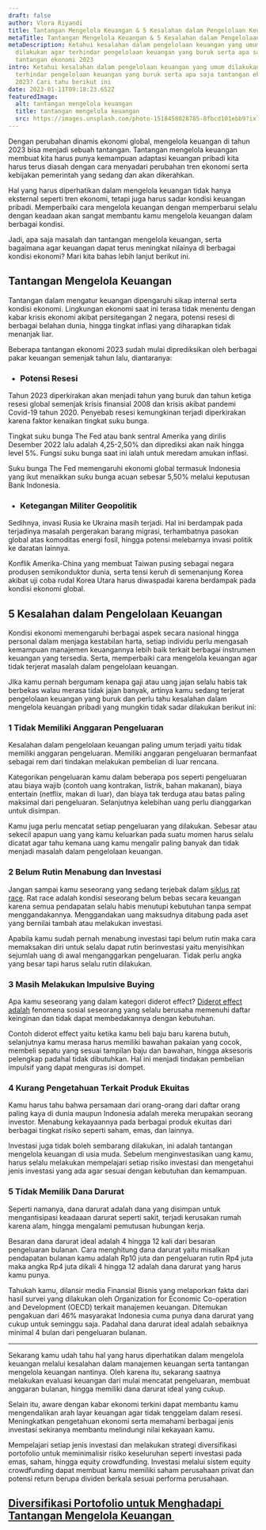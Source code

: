 ```yaml
---
draft: false
author: Vlora Riyandi
title: Tantangan Mengelola Keuangan & 5 Kesalahan dalam Pengelolaan Keuangan
metaTitle: Tantangan Mengelola Keuangan & 5 Kesalahan dalam Pengelolaan Keuangan
metaDescription: Ketahui kesalahan dalam pengelolaan keuangan yang umum
  dilakukan agar terhindar pengelolaan keuangan yang buruk serta apa saja
  tantangan ekonomi 2023
intro: Ketahui kesalahan dalam pengelolaan keuangan yang umum dilakukan agar
  terhindar pengelolaan keuangan yang buruk serta apa saja tantangan ekonomi
  2023? Cari tahu berikut ini
date: 2023-01-11T09:18:23.652Z
featuredImage:
  alt: tantangan mengelola keuangan
  title: tantangan mengelola keuangan
  src: https://images.unsplash.com/photo-1518458028785-8fbcd101ebb9?ixlib=rb-4.0.3&ixid=MnwxMjA3fDB8MHxwaG90by1wYWdlfHx8fGVufDB8fHx8&auto=format&fit=crop&w=870&q=80
---
```

Dengan perubahan dinamis ekonomi global, mengelola keuangan di tahun 2023 bisa menjadi sebuah tantangan. Tantangan mengelola keuangan membuat kita harus punya kemampuan adaptasi keuangan pribadi kita harus terus diasah dengan cara menyadari perubahan tren ekonomi serta kebijakan pemerintah yang sedang dan akan dikerahkan.

Hal yang harus diperhatikan dalam mengelola keuangan tidak hanya eksternal seperti tren ekonomi, tetapi juga harus sadar kondisi keuangan pribadi. Memperbaiki cara mengelola keuangan dengan memperbarui selalu dengan keadaan akan sangat membantu kamu mengelola keuangan dalam berbagai kondisi. 

Jadi, apa saja masalah dan tantangan mengelola keuangan, serta bagaimana agar keuangan dapat terus meningkat nilainya di berbagai kondisi ekonomi? Mari kita bahas lebih lanjut berikut ini.

## Tantangan Mengelola Keuangan 

Tantangan dalam mengatur keuangan dipengaruhi sikap internal serta kondisi ekonomi. Lingkungan ekonomi saat ini terasa tidak menentu dengan kabar krisis ekonomi akibat persitegangan 2 negara, potensi resesi di berbagai belahan dunia, hingga tingkat inflasi yang diharapkan tidak menanjak liar. 

Beberapa tantangan ekonomi 2023 sudah mulai diprediksikan oleh berbagai pakar keuangan semenjak tahun lalu, diantaranya:

* ### Potensi Resesi

Tahun 2023 diperkirakan akan menjadi tahun yang buruk dan tahun ketiga resesi global semenjak krisis finansial 2008 dan krisis akibat pandemi Covid-19 tahun 2020. Penyebab resesi kemungkinan terjadi diperkirakan karena faktor kenaikan tingkat suku bunga. 

Tingkat suku bunga The Fed atau bank sentral Amerika yang dirilis Desember 2022 lalu adalah 4,25-2,50% dan diprediksi akan naik hingga level 5%. Fungsi suku bunga saat ini ialah untuk meredam amukan inflasi. 

Suku bunga The Fed memengaruhi ekonomi global termasuk Indonesia yang ikut menaikkan suku bunga acuan sebesar 5,50% melalui keputusan Bank Indonesia. 

* ### Ketegangan Militer Geopolitik

Sedihnya, invasi Rusia ke Ukraina masih terjadi. Hal ini berdampak pada terjadinya masalah pergerakan barang migrasi, terhambatnya pasokan global atas komoditas energi fosil, hingga potensi melebarnya invasi politik ke daratan lainnya.

Konflik Amerika-China yang membuat Taiwan pusing sebagai negara produsen semikonduktor dunia, serta tensi keruh di semenanjung Korea akibat uji coba rudal Korea Utara harus diwaspadai karena berdampak pada kondisi ekonomi global. 

## 5 Kesalahan dalam Pengelolaan Keuangan

Kondisi ekonomi memengaruhi berbagai aspek secara nasional hingga personal dalam menjaga kestabilan harta, setiap individu perlu mengasah kemampuan manajemen keuangannya lebih baik terkait berbagai instrumen keuangan yang tersedia. Serta, memperbaiki cara mengelola keuangan agar tidak terjerat masalah dalam pengelolaan keuangan.

JIka kamu pernah bergumam kenapa gaji atau uang jajan selalu habis tak berbekas walau merasa tidak jajan banyak, artinya kamu sedang terjerat pengelolaan keuangan yang buruk dan perlu tahu kesalahan dalam mengelola keuangan pribadi yang mungkin tidak sadar dilakukan berikut ini:

### 1 Tidak Memiliki Anggaran Pengeluaran 

Kesalahan dalam pengelolaan keuangan paling umum terjadi yaitu tidak memiliki anggaran pengeluaran. Memiliki anggaran pengeluaran bermanfaat sebagai rem dari tindakan melakukan pembelian di luar rencana.

Kategorikan pengeluaran kamu dalam beberapa pos seperti pengeluaran atau biaya wajib (contoh uang kontrakan, listrik, bahan makanan), biaya entertain (netflix, makan di luar), dan biaya tak terduga atau batas paling maksimal dari pengeluaran. Selanjutnya kelebihan uang perlu dianggarkan untuk disimpan.

Kamu juga perlu mencatat setiap pengeluaran yang dilakukan. Sebesar atau sekecil apapun uang yang kamu keluarkan pada suatu momen harus selalu dicatat agar tahu kemana uang kamu mengalir paling banyak dan tidak menjadi masalah dalam pengelolaan keuangan.

### 2 Belum Rutin Menabung dan Investasi

Jangan sampai kamu seseorang yang sedang terjebak dalam [siklus rat race](https://landx.id/blog/mengenal-rat-race-dan-cara-keluar-dari-rat-race-bagi-karyawan/). Rat race adalah kondisi seseorang belum bebas secara keuangan karena semua pendapatan selalu habis menutupi kebutuhan tanpa sempat menggandakannya. Menggandakan uang maksudnya ditabung pada aset yang bernilai tambah atau melakukan investasi. 

Apabila kamu sudah pernah menabung investasi tapi belum rutin maka cara memaksakan diri untuk selalu dapat rutin berinvestasi yaitu menyisihkan sejumlah uang di awal menganggarkan pengeluaran. Tidak perlu angka yang besar tapi harus selalu rutin dilakukan.

### 3 Masih Melakukan Impulsive Buying

Apa kamu seseorang yang dalam kategori diderot effect? [Diderot effect adalah](https://landx.id/blog/apa-itu-diderot-effect-pentingnya-membedakan-keinginan-dan-kebutuhan/) fenomena sosial seseorang yang selalu berusaha memenuhi daftar keinginan dan tidak dapat membedakannya dengan kebutuhan.

Contoh diderot effect yaitu ketika kamu beli baju baru karena butuh, selanjutnya kamu merasa harus memiliki bawahan pakaian yang cocok, membeli sepatu yang sesuai tampilan baju dan bawahan, hingga aksesoris pelengkap padahal tidak dibutuhkan. Hal ini menjadi tindakan pembelian impulsif yang dapat menguras isi dompet.

### 4 Kurang Pengetahuan Terkait Produk Ekuitas

Kamu harus tahu bahwa persamaan dari orang-orang dari daftar orang paling kaya di dunia maupun Indonesia adalah mereka merupakan seorang investor. Menabung kekayaannya pada berbagai produk ekuitas dari berbagai tingkat risiko seperti saham, emas, dan lainnya.

Investasi juga tidak boleh sembarang dilakukan, ini adalah tantangan mengelola keuangan di usia muda. Sebelum menginvestasikan uang kamu, harus selalu melakukan mempelajari setiap risiko investasi dan mengetahui jenis investasi yang ada agar sesuai dengan kebutuhan dan kemampuan.

### 5 Tidak Memilik Dana Darurat

Seperti namanya, dana darurat adalah dana yang disimpan untuk mengantisipasi keadaaan darurat seperti sakit, terjadi kerusakan rumah karena alam, hingga mengalami pemutusan hubungan kerja.

Besaran dana darurat ideal adalah 4 hingga 12 kali dari besaran pengeluaran bulanan. Cara menghitung dana darurat yaitu misalkan pendapatan bulanan kamu adalah Rp10 juta dan pengeluaran rutin Rp4 juta maka angka Rp4 juta dikali 4 hingga 12 adalah dana darurat yang harus kamu punya.

Tahukah kamu, dilansir media Finansial Bisnis yang melaporkan fakta dari hasil survei yang dilakukan oleh Organization for Economic Co-operation and Development (OECD) terkait manajemen keuangan. Ditemukan pengakuan dari 46% masyarakat Indonesia cuma punya dana darurat yang cukup untuk seminggu saja. Padahal dana darurat ideal adalah sebaiknya minimal 4 bulan dari pengeluaran bulanan.

- - -

Sekarang kamu udah tahu hal yang harus diperhatikan dalam mengelola keuangan melalui kesalahan dalam manajemen keuangan serta tantangan mengelola keuangan nantinya. Oleh karena itu, sekarang saatnya melakukan evaluasi keuangan dari mulai mencatat pengeluaran, membuat anggaran bulanan, hingga memiliki dana darurat ideal yang cukup.

Selain itu, aware dengan kabar ekonomi terkini dapat membantu kamu mengendalikan arah layar keuangan agar tidak tenggelam dalam resesi. Meningkatkan pengetahuan ekonomi serta memahami berbagai jenis investasi sekiranya membantu melindungi nilai kekayaan kamu.

Mempelajari setiap jenis investasi dan melakukan strategi diversifikasi portofolio untuk meminimalisir risiko keseluruhan seperti investasi pada emas, saham, hingga equity crowdfunding. Investasi melalui sistem equity crowdfunding dapat membuat kamu memiliki saham perusahaan privat dan potensi return berupa dividen berkala sesuai performa perusahaan.[](https://app.landx.id/?utm_source=Organic+Page&utm_medium=Content+Blog&utm_campaign=BlogLandX&utm_id=Blog)

## [Diversifikasi Portofolio untuk Menghadapi  Tantangan Mengelola Keuangan ](https://app.landx.id/?utm_source=Organic+Page&utm_medium=Content+Blog&utm_campaign=BlogLandX&utm_id=Blog)